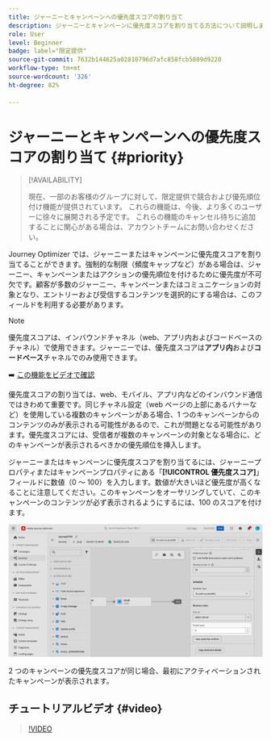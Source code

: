 ```yaml
---
title: ジャーニーとキャンペーンへの優先度スコアの割り当て
description: ジャーニーとキャンペーンに優先度スコアを割り当てる方法について説明します。
role: User
level: Beginner
badge: label="限定提供"
source-git-commit: 7632b144625a02810796d7afc858fcb5809d9220
workflow-type: tm+mt
source-wordcount: '326'
ht-degree: 82%

---
```



# ジャーニーとキャンペーンへの優先度スコアの割り当て {#priority}

>[!AVAILABILITY]
>
>現在、一部のお客様のグループに対して、限定提供で競合および優先順位付け機能が提供されています。 これらの機能は、今後、より多くのユーザーに徐々に展開される予定です。 これらの機能のキャンセル待ちに追加することに関心がある場合は、アカウントチームにお問い合わせください。

Journey Optimizer では、ジャーニーまたはキャンペーンに優先度スコアを割り当てることができます。強制的な制限（頻度キャップなど）がある場合は、ジャーニー、キャンペーンまたはアクションの優先順位を付けるために優先度が不可欠です。顧客が多数のジャーニー、キャンペーンまたはコミュニケーションの対象となり、エントリーおよび受信するコンテンツを選択的にする場合は、このフィールドを利用する必要があります。

>[!NOTE]
>
>優先度スコアは、インバウンドチャネル（web、アプリ内およびコードベースのチャネル）で使用できます。ジャーニーでは、優先度スコアは&#x200B;**アプリ内**&#x200B;および&#x200B;**コードベース**&#x200B;チャネルでのみ使用できます。

➡️ [この機能をビデオで確認](#video)

優先度スコアの割り当ては、web、モバイル、アプリ内などのインバウンド通信ではきわめて重要です。同じチャネル設定（web ページの上部にあるバナーなど）を使用している複数のキャンペーンがある場合、1 つのキャンペーンからのコンテンツのみが表示される可能性があるので、これが問題となる可能性があります。優先度スコアには、受信者が複数のキャンペーンの対象となる場合に、どのキャンペーンが表示されるべきかの優先順位を挿入します。

ジャーニーまたはキャンペーンに優先度スコアを割り当てるには、ジャーニープロパティまたはキャンペーンプロパティにある「**[!UICONTROL 優先度スコア]**」フィールドに数値（0 ～ 100）を入力します。数値が大きいほど優先度が高くなることに注意してください。このキャンペーンをオーサリングしていて、このキャンペーンのコンテンツが必ず表示されるようにするには、100 のスコアを付けます。

![](assets/priority-score.png)

2 つのキャンペーンの優先度スコアが同じ場合、最初にアクティベーションされたキャンペーンが表示されます。

## チュートリアルビデオ {#video}

>[!VIDEO](https://video.tv.adobe.com/v/3435529?quality=12)
